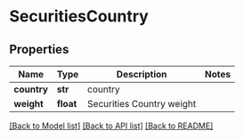 # SecuritiesCountry

## Properties
Name | Type | Description | Notes
------------ | ------------- | ------------- | -------------
**country** | **str** | country | 
**weight** | **float** | Securities Country weight | 

[[Back to Model list]](../README.md#documentation-for-models) [[Back to API list]](../README.md#documentation-for-api-endpoints) [[Back to README]](../README.md)


